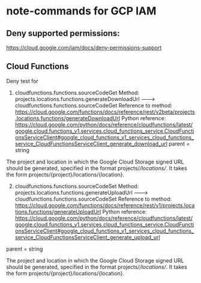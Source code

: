 # note-commands for GCP IAM

## Deny supported permissions:
https://cloud.google.com/iam/docs/deny-permissions-support

## Cloud Functions 

Deny test for 
1. cloudfunctions.functions.sourceCodeGet
Method: projects.locations.functions.generateDownloadUrl   --->  cloudfunctions.functions.sourceCodeGet
Reference to method: https://cloud.google.com/functions/docs/reference/rest/v2beta/projects.locations.functions/generateDownloadUrl
Python reference: https://cloud.google.com/python/docs/reference/cloudfunctions/latest/google.cloud.functions_v1.services.cloud_functions_service.CloudFunctionsServiceClient#google_cloud_functions_v1_services_cloud_functions_service_CloudFunctionsServiceClient_generate_download_url
parent = string

The project and location in which the Google Cloud Storage signed URL should be generated, specified in the format projects/*/locations/*.
It takes the form projects/{project}/locations/{location}.

2. cloudfunctions.functions.sourceCodeSet
Method: projects.locations.functions.generateUploadUrl   ---> cloudfunctions.functions.sourceCodeSet
Reference to method:  https://cloud.google.com/functions/docs/reference/rest/v1/projects.locations.functions/generateUploadUrl
Python reference: https://cloud.google.com/python/docs/reference/cloudfunctions/latest/google.cloud.functions_v1.services.cloud_functions_service.CloudFunctionsServiceClient#google_cloud_functions_v1_services_cloud_functions_service_CloudFunctionsServiceClient_generate_upload_url

parent = string

The project and location in which the Google Cloud Storage signed URL should be generated, specified in the format projects/*/locations/*.
It takes the form projects/{project}/locations/{location}.